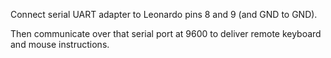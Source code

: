 Connect serial UART adapter to Leonardo pins 8 and 9
(and GND to GND).

Then communicate over that serial port at 9600 to deliver remote
keyboard and mouse instructions.
